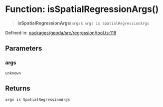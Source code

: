 # Function: isSpatialRegressionArgs()

> **isSpatialRegressionArgs**(`args`): `args is SpatialRegressionArgs`

Defined in: [packages/geoda/src/regression/tool.ts:118](https://github.com/GeoDaCenter/openassistant/blob/36f516b8229288259590b2d9dab3b10cbfc3cbfd/packages/geoda/src/regression/tool.ts#L118)

## Parameters

### args

`unknown`

## Returns

`args is SpatialRegressionArgs`
